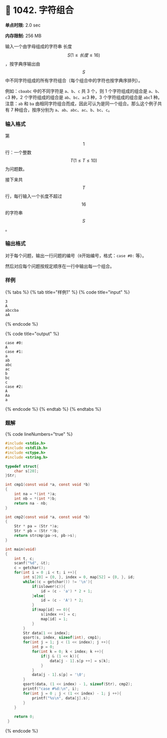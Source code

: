 # 💙 1042. 字符组合

**单点时限:** 2.0 sec

**内存限制:** 256 MB

输入一个由字母组成的字符串 长度$$S(1≤长度≤16)$$，按字典序输出由 $$S$$ 中不同字符组成的所有字符组合（每个组合中的字符也按字典序排列）。

例如：`cbaabc` 中的不同字符是 `a`、`b`、`c` 共 3 个，则 1 个字符组成的组合是 `a`、`b`、`c`3 种，2 个字符组成的组合是 `ab`、`bc`、`ac`3 种，3 个字符组成的组合是 `abc`1 种。注意：`ab` 和 `ba` 由相同字符组合而成，因此可认为是同一个组合。那么这个例子共有 7 种组合，按序分别为 `a`、`ab`、`abc`、`ac`、`b`、`bc`、`c`。

### 输入格式

第 $$1$$ 行：一个整数$$T (1≤T≤10)$$为问题数。

接下来共$$T$$ 行，每行输入一个长度不超过 $$16$$ 的字符串$$S$$。

### 输出格式

对于每个问题，输出一行问题的编号（`0`开始编号，格式：`case #0:` 等）。

然后对应每个问题按规定顺序在一行中输出每一个组合。

### 样例

{% tabs %}
{% tab title="样例1" %}
{% code title="input" %}
```
3
A
abccba
aA
```
{% endcode %}

{% code title="output" %}
```
case #0:
A
case #1:
a
ab
abc
ac
b
bc
c
case #2:
A
Aa
a
```
{% endcode %}
{% endtab %}
{% endtabs %}

### 题解

{% code lineNumbers="true" %}
```c
#include <stdio.h>
#include <stdlib.h>
#include <ctype.h>
#include <string.h>

typedef struct{
	char s[20];
}Str;

int cmp1(const void *a, const void *b)
{
	int na = *(int *)a;
	int nb = *(int *)b;
	return na - nb;
}

int cmp2(const void *a, const void *b)
{
	Str * pa = (Str *)a;
	Str * pb = (Str *)b;
	return strcmp(pa->s, pb->s);
}

int main(void)
{
	int t, c;
	scanf("%d", &t);
	c = getchar();
	for(int i = 0 ;i < t; i ++){
		int s[20] = {0, }, index = 0, map[52] = {0, }, id;
		while((c = getchar()) != '\n'){
			if(islower(c)){
				id = (c - 'a') * 2 + 1;
			}else{
				id = (c - 'A') * 2;
			}
			if(map[id] == 0){
				s[index ++] = c;
				map[id] = 1;
			}
		}
		Str data[1 << index];
		qsort(s, index, sizeof(int), cmp1);
		for(int j = 1; j < (1 << index); j ++){
			int p = 0;
			for(int k = 0; k < index; k ++){
				if(j & (1 << k)){
					data[j - 1].s[p ++] = s[k];
				}
			}
			data[j - 1].s[p] = '\0';
		}
		qsort(data, (1 << index) - 1, sizeof(Str), cmp2);
		printf("case #%d:\n", i);
		for(int j = 0 ; j < (1 << index) - 1; j ++){
			printf("%s\n", data[j].s);
		}
	}
	
	return 0;
 } 
```
{% endcode %}
